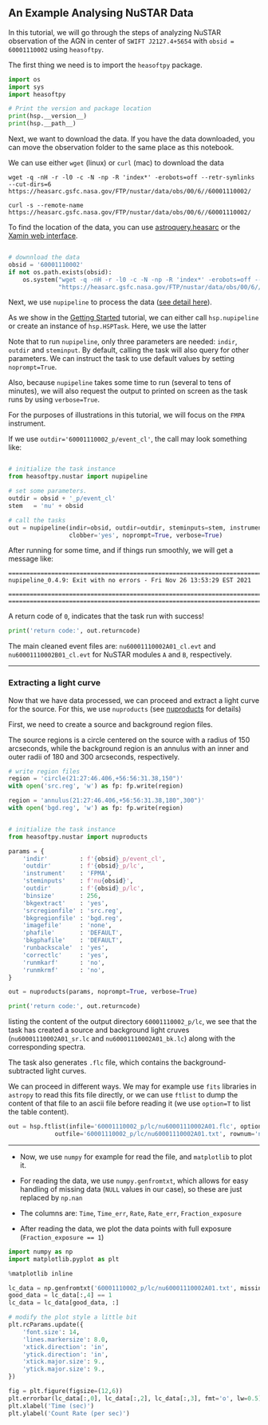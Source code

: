 
## An Example Analysing NuSTAR Data

In this tutorial, we will go through the steps of analyzing NuSTAR observation of the AGN in center of `SWIFT J2127.4+5654` with `obsid = 60001110002` using `heasoftpy`.

The first thing we need is to import the `heasoftpy` package. 

```python
import os
import sys
import heasoftpy
```


```python
# Print the version and package location
print(hsp.__version__)
print(hsp.__path__)
```


Next, we want to download the data. If you have the data downloaded, you can move the observation folder to the same place as this notebook.

We can use either `wget` (linux) or `curl` (mac) to download the data

```
wget -q -nH -r -l0 -c -N -np -R 'index*' -erobots=off --retr-symlinks --cut-dirs=6 https://heasarc.gsfc.nasa.gov/FTP/nustar/data/obs/00/6//60001110002/
```

```
curl -s --remote-name https://heasarc.gsfc.nasa.gov/FTP/nustar/data/obs/00/6//60001110002/
```

To find the location of the data, you can use [astroquery.heasarc](https://astroquery.readthedocs.io/en/latest/heasarc/heasarc.html)
or the [Xamin web interface](https://heasarc.gsfc.nasa.gov/xamin/).


```python

# downnload the data
obsid = '60001110002'
if not os.path.exists(obsid):
    os.system("wget -q -nH -r -l0 -c -N -np -R 'index*' -erobots=off --retr-symlinks --cut-dirs=6 "
              "https://heasarc.gsfc.nasa.gov/FTP/nustar/data/obs/00/6//60001110002/")

```

Next, we use `nupipeline` to process the data ([see detail here](https://heasarc.gsfc.nasa.gov/lheasoft/ftools/caldb/help/nupipeline.html)).

As we show in the [Getting Started](getting-started.html) tutorial, we can either call `hsp.nupipeline` or create an instance of `hsp.HSPTask`. Here, we use the latter

Note that to run `nupipeline`, only three parameters are needed: `indir`, `outdir` and `steminput`. By default, calling the task will also query for other parameters. We can instruct the task to use default values by setting `noprompt=True`.

Also, because `nupipeline` takes some time to run (several to tens of minutes), we will also request the output to printed on screen as the task runs by using `verbose=True`.

For the purposes of illustrations in this tutorial, we will focus on the `FMPA` instrument.

If we use `outdir='60001110002_p/event_cl'`, the call may look something like:


```python

# initialize the task instance
from heasoftpy.nustar import nupipeline

# set some parameters.
outdir = obsid + '_p/event_cl'
stem   = 'nu' + obsid

# call the tasks
out = nupipeline(indir=obsid, outdir=outdir, steminputs=stem, instrument='FPMA', 
                 clobber='yes', noprompt=True, verbose=True)
```

After running for some time, and if things run smoothly, we will get a message like:

```
=============================================================================================
nupipeline_0.4.9: Exit with no errors - Fri Nov 26 13:53:29 EST 2021

=============================================================================================
=============================================================================================

```

A return code of `0`, indicates that the task run with success!

```python
print('return code:', out.returncode)
```

The main cleaned event files are: `nu60001110002A01_cl.evt` and `nu60001110002B01_cl.evt` for NuSTAR modules `A` and `B`, respectively.



---

### Extracting a light curve
Now that we have data processed, we can proceed and extract a light curve for the source. For this, we use `nuproducts` (see [nuproducts](https://heasarc.gsfc.nasa.gov/lheasoft/ftools/caldb/help/nuproducts.html) for details)

First, we need to create a source and background region files.

The source regions is a circle centered on the source with a radius of 150 arcseconds, while the background region is an annulus with an inner and outer radii of 180 and 300 arcseconds, respectively.

```python
# write region files
region = 'circle(21:27:46.406,+56:56:31.38,150")'
with open('src.reg', 'w') as fp: fp.write(region)

region = 'annulus(21:27:46.406,+56:56:31.38,180",300")'
with open('bgd.reg', 'w') as fp: fp.write(region)


# initialize the task instance
from heasoftpy.nustar import nuproducts

params = {
    'indir'         : f'{obsid}_p/event_cl',
    'outdir'        : f'{obsid}_p/lc',
    'instrument'    : 'FPMA',
    'steminputs'    : f'nu{obsid}',
    'outdir'        : f'{obsid}_p/lc',
    'binsize'       : 256,
    'bkgextract'    : 'yes',
    'srcregionfile' : 'src.reg',
    'bkgregionfile' : 'bgd.reg',
    'imagefile'     : 'none',
    'phafile'       : 'DEFAULT',
    'bkgphafile'    : 'DEFAULT',
    'runbackscale'  : 'yes',
    'correctlc'     : 'yes',
    'runmkarf'      : 'no',
    'runmkrmf'      : 'no',  
}

out = nuproducts(params, noprompt=True, verbose=True)

```

```python
print('return code:', out.returncode)
```

listing the content of the output directory `60001110002_p/lc`, we see that the task has created a source and background light cruves (`nu60001110002A01_sr.lc` and `nu60001110002A01_bk.lc`) along with the corresponding spectra. 

The task also generates `.flc` file, which contains the background-subtracted light curves.

We can proceed in different ways. We may for example use `fits` libraries in `astropy` to read this fits file directly, or we can use `ftlist` to dump the content of that file to an ascii file before reading it (we use `option=T` to list the table content).

```python
out = hsp.ftlist(infile='60001110002_p/lc/nu60001110002A01.flc', option='T', 
             outfile='60001110002_p/lc/nu60001110002A01.txt', rownum='no', colheader='no', clobber='yes')
```

---

- Now, we use `numpy` for example for read the file, and `matplotlib` to plot it.

- For reading the data, we use `numpy.genfromtxt`, which allows for easy handling of missing data (`NULL` values in our case), so these are just replaced by `np.nan`

- The columns are: `Time`, `Time_err`, `Rate`, `Rate_err`, `Fraction_exposure`

- After reading the data, we plot the data points with full exposure (`Fraction_exposure == 1`)

```python
import numpy as np
import matplotlib.pyplot as plt

%matplotlib inline
```

```python
lc_data = np.genfromtxt('60001110002_p/lc/nu60001110002A01.txt', missing_values='NULL', filling_values=np.nan)
good_data = lc_data[:,4] == 1
lc_data = lc_data[good_data, :]
```

```python
# modify the plot style a little bit
plt.rcParams.update({
    'font.size': 14, 
    'lines.markersize': 8.0,
    'xtick.direction': 'in',
    'ytick.direction': 'in',
    'xtick.major.size': 9.,
    'ytick.major.size': 9.,
})

fig = plt.figure(figsize=(12,6))
plt.errorbar(lc_data[:,0], lc_data[:,2], lc_data[:,3], fmt='o', lw=0.5)
plt.xlabel('Time (sec)')
plt.ylabel('Count Rate (per sec)')
```

